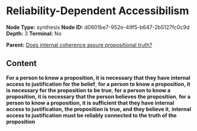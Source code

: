 # Reliability-Dependent Accessibilism

**Node Type:** synthesis
**Node ID:** d0601be7-952e-49f5-b647-2b5127fc0c9d
**Depth:** 3
**Terminal:** No

**Parent:** [Does internal coherence assure propositional truth?](does-internal-coherence-assure-propositional-truth.md)

## Content

**For a person to know a proposition, it is necessary that they have internal access to justification for the belief**, **for a person to know a proposition, it is necessary for the proposition to be true**, **for a person to know a proposition, it is necessary that the person believes the proposition**, **for a person to know a proposition, it is sufficient that they have internal access to justification, the proposition is true, and they believe it**, **internal access to justification must be reliably connected to the truth of the proposition**
